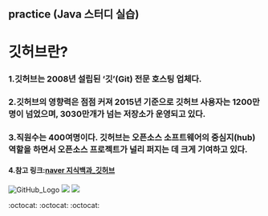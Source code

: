 ## practice (Java 스터디 실습)

# 깃허브란?
### 1.깃허브는 2008년 설립된 ‘깃’(Git) 전문 호스팅 업체다.
### 2.깃허브의 영향력은 점점 커져 2015년 기준으로 깃허브 사용자는 1200만명이 넘었으며, 3030만개가 넘는 저장소가 운영되고 있다.
### 3.직원수는 400여명이다. 깃허브는 오픈소스 소프트웨어의 중심지(hub) 역할을 하면서 오픈소스 프로젝트가 널리 퍼지는 데 크게 기여하고 있다.
#### 4.참고 링크:[naver 지식백과_깃허브](https://terms.naver.com/entry.nhn?docId=3580149&cid=59088&categoryId=59096)

![GitHub_Logo](https://googl/images/rDkm3L)
<img src="https://www.google.com/search?q=%EA%B9%83%ED%97%88%EB%B8%8C&source=lnms&tbm=isch&sa=X&ved=0ahUKEwjtkpG0y5jhAhUI9rwKHVvaAIQQ_AUIDigB&biw=1038&bih=575#imgrc=WsLgPo7WAQU0LM:">
<img src="https://www.google.com/search?q=%EA%B9%83%ED%97%88%EB%B8%8C&source=lnms&tbm=isch&sa=X&ved=0ahUKEwjtkpG0y5jhAhUI9rwKHVvaAIQQ_AUIDigB&biw=1038&bih=575#imgrc=tFabIlUSEjVpUM:">

:octocat: :octocat: :octocat:
